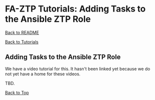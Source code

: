 # FA-ZTP Tutorials: Adding Tasks to the Ansible ZTP Role

[Back to README](../../README.md#table-of-contents)

[Back to Tutorials](TUTORIALS.md)

## Adding Tasks to the Ansible ZTP Role

We have a video tutorial for this. It hasn't been linked yet because we do not yet have a home for these videos. 

TBD.

[Back to Top](#table-of-contents)